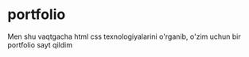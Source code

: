 # portfolio
Men shu vaqtgacha html css texnologiyalarini o'rganib, o'zim uchun bir portfolio sayt qildim
